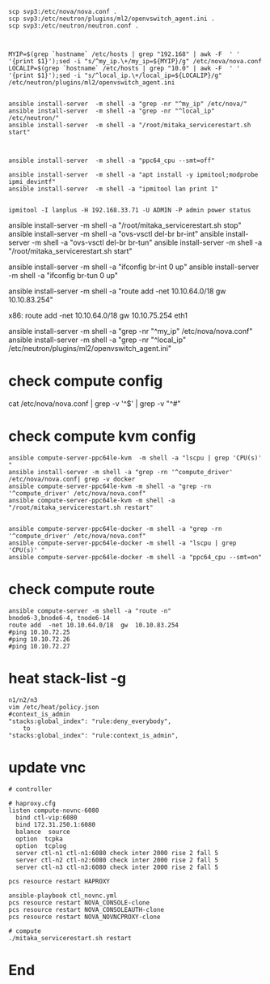 ``` shell
scp svp3:/etc/nova/nova.conf .
scp svp3:/etc/neutron/plugins/ml2/openvswitch_agent.ini .
scp svp3:/etc/neutron/neutron.conf .



MYIP=$(grep `hostname` /etc/hosts | grep "192.168" | awk -F  ' ' '{print $1}');sed -i "s/^my_ip.\+/my_ip=${MYIP}/g" /etc/nova/nova.conf
LOCALIP=$(grep `hostname` /etc/hosts | grep "10.0" | awk -F  ' ' '{print $1}');sed -i "s/^local_ip.\+/local_ip=${LOCALIP}/g" /etc/neutron/plugins/ml2/openvswitch_agent.ini


ansible install-server  -m shell -a "grep -nr "^my_ip" /etc/nova/"
ansible install-server  -m shell -a "grep -nr "^local_ip" /etc/neutron/"
ansible install-server  -m shell -a "/root/mitaka_servicerestart.sh start"



ansible install-server  -m shell -a "ppc64_cpu --smt=off"

ansible install-server  -m shell -a "apt install -y ipmitool;modprobe ipmi_devintf"
ansible install-server  -m shell -a "ipmitool lan print 1"


ipmitool -I lanplus -H 192.168.33.71 -U ADMIN -P admin power status

```


ansible install-server  -m shell -a "/root/mitaka_servicerestart.sh stop"
ansible install-server  -m shell -a "ovs-vsctl del-br br-int"
ansible install-server  -m shell -a "ovs-vsctl del-br br-tun"
ansible install-server  -m shell -a "/root/mitaka_servicerestart.sh start"



ansible install-server  -m shell -a "ifconfig br-int 0 up"
ansible install-server  -m shell -a "ifconfig br-tun 0 up"


ansible install-server  -m shell -a "route add  -net 10.10.64.0/18 gw 10.10.83.254"


x86:
route add  -net 10.10.64.0/18 gw 10.10.75.254  eth1




ansible install-server  -m shell -a "grep -nr "^my_ip" /etc/nova/nova.conf"
ansible install-server  -m shell -a "grep  -nr "^local_ip" /etc/neutron/plugins/ml2/openvswitch_agent.ini"

# check compute config
cat /etc/nova/nova.conf  | grep -v '^$'  | grep -v "^#"

# check compute kvm config
``` shell
ansible compute-server-ppc64le-kvm  -m shell -a "lscpu | grep 'CPU(s)' "
ansible install-server -m shell -a "grep -rn '^compute_driver' /etc/nova/nova.conf| grep -v docker
ansible compute-server-ppc64le-kvm -m shell -a "grep -rn '^compute_driver' /etc/nova/nova.conf"
ansible compute-server-ppc64le-kvm -m shell -a "/root/mitaka_servicerestart.sh restart"


ansible compute-server-ppc64le-docker -m shell -a "grep -rn '^compute_driver' /etc/nova/nova.conf"
ansible compute-server-ppc64le-docker -m shell -a "lscpu | grep 'CPU(s)' "
ansible compute-server-ppc64le-docker -m shell -a "ppc64_cpu --smt=on"
```


# check compute route
``` shell
ansible compute-server -m shell -a "route -n"
bnode6-3,bnode6-4, tnode6-14
route add  -net 10.10.64.0/18  gw  10.10.83.254
#ping 10.10.72.25
#ping 10.10.72.26
#ping 10.10.72.27
```

# heat stack-list -g
```
n1/n2/n3
vim /etc/heat/policy.json
#context_is_admin
"stacks:global_index": "rule:deny_everybody",
	to
"stacks:global_index": "rule:context_is_admin",
```
# update vnc
```
# controller

# haproxy.cfg
listen compute-novnc-6080
  bind ctl-vip:6080
  bind 172.31.250.1:6080
  balance  source
  option  tcpka
  option  tcplog
  server ctl-n1 ctl-n1:6080 check inter 2000 rise 2 fall 5
  server ctl-n2 ctl-n2:6080 check inter 2000 rise 2 fall 5
  server ctl-n3 ctl-n3:6080 check inter 2000 rise 2 fall 5

pcs resource restart HAPROXY

ansible-playbook ctl_novnc.yml
pcs resource restart NOVA_CONSOLE-clone
pcs resource restart NOVA_CONSOLEAUTH-clone
pcs resource restart NOVA_NOVNCPROXY-clone

# compute
./mitaka_servicerestart.sh restart

```

# End
